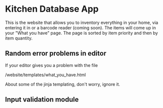 # Kitchen Database App

This is the website that allows you to inventory everything in your home, via entering it
in or a barcode reader (coming soon). The items will come up in your "What you have" page. The page is sorted by item priority and then by item quantity.

## Random error problems in editor

If your editor gives you a problem with the file

  /website/templates/what_you_have.html

About some of the jinja templating, don't worry, ignore it.

## Input validation module
